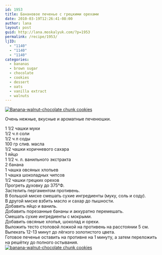 ```yaml
---
id: 1953
title: Банановое печенье с грецкими орехами
date: 2010-03-19T12:26:41-08:00
author: lana
layout: post
guid: http://lana.moskalyuk.com/?p=1953
permalink: /recipe/1953/
ljID:
  - "1140"
  - "1140"
  - "1140"
categories:
  - bananas
  - brown sugar
  - chocolate
  - cookies
  - dessert
  - oats
  - vanilla extract
  - walnuts
---
```

<a class="flickr-image alignnone" title="Banana-walnut-chocolate chunk cookies" href="http://www.flickr.com/photos/67405678@N00/4445509753/" target="_blank"><img src="http://farm3.static.flickr.com/2686/4445509753_65364f8012.jpg" alt="Banana-walnut-chocolate chunk cookies" /></a>

Очень нежные, вкусные и ароматные печенюшки.

<div id="_mcePaste">
  1 1/2 чашки муки
</div>

<div id="_mcePaste">
  1/2 ч л соли
</div>

<div id="_mcePaste">
  1/2 ч л соды
</div>

<div id="_mcePaste">
  100 гр слив. масла
</div>

<div id="_mcePaste">
  1/2 чашки коричневого сахара
</div>

<div id="_mcePaste">
  1 яйцо
</div>

<div id="_mcePaste">
  1 1/2 ч. л. ванильного экстракта
</div>

<div id="_mcePaste">
  2 банана
</div>

<div id="_mcePaste">
  1 чашка овсяных хлопьев
</div>

<div id="_mcePaste">
  1 чашка шоколадных чипсов
</div>

<div id="_mcePaste">
  1/2 чашки грецких орехов
</div>

<div>
</div>

<div>
  <div>
    Прогреть духовку до 375°Ф.
  </div>
  
  <div>
    Застелить пергаментом противень.
  </div>
  
  <div>
    В большой миске смешать сухие ингредиенты (муку, соль и соду).
  </div>
  
  <div>
    В другой миске взбить масло и сахар до пышности.
  </div>
  
  <div>
    Добавить яйцо и ваниль.
  </div>
  
  <div>
    Добавить порезанные бананы и аккуратно перемешать.
  </div>
  
  <div>
    Смешать сухие ингредиенты с мокрыми.
  </div>
  
  <div>
    Добавить овсяные хлопья, шоколад и орехи.
  </div>
  
  <div>
    Выложить тесто столовой ложкой на противень на расстоянии 5 см.
  </div>
  
  <div>
    Выпекать 12-13 минут до лёгкого золотистого цвета.
  </div>
  
  <div>
    Готовое печенье оставить на противне на 1 минуту, а затем переложить на решётку до полного остывания.
  </div>
  
  <div>
  </div>
</div>

<div>
  <a class="flickr-image alignnone" title="banana-walnut-chocolate chunk cookies" href="http://www.flickr.com/photos/67405678@N00/4445510991/" target="_blank"><img src="http://farm3.static.flickr.com/2795/4445510991_032848b94c.jpg" alt="banana-walnut-chocolate chunk cookies" /></a>
</div>
